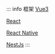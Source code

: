 ::: info 框架 <Badge type="danger" text="beta" />
[Vue3](/vue3/get-component-instance-in-setup)

[React](/react/avoid-mutation)

[React Native](/react-native/styleSheet)

[NestJs](/nest/dto-map)
:::
